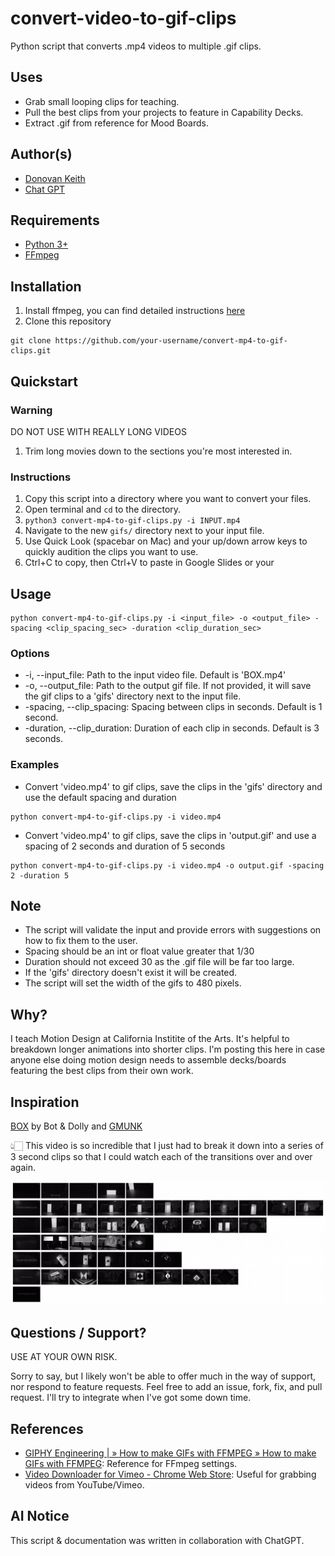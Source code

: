 # convert-video-to-gif-clips

Python script that converts .mp4 videos to multiple .gif clips.

## Uses

- Grab small looping clips for teaching.
- Pull the best clips from your projects to feature in Capability Decks.
- Extract .gif from reference for Mood Boards.

## Author(s)

- [Donovan Keith](https://www.donovankeith.com)
- [Chat GPT](https://chat.openai.com)

## Requirements

- [Python 3+](https://www.python.org/downloads/)
- [FFmpeg](https://ffmpeg.org/)

## Installation

1. Install ffmpeg, you can find detailed instructions [here](https://www.ffmpeg.org/download.html)
2. Clone this repository

```console
git clone https://github.com/your-username/convert-mp4-to-gif-clips.git
```

## Quickstart

### Warning

DO NOT USE WITH REALLY LONG VIDEOS

1. Trim long movies down to the sections you're most interested in.

### Instructions

1. Copy this script into a directory where you want to convert your files.
2. Open terminal and `cd` to the directory.
3. `python3 convert-mp4-to-gif-clips.py -i INPUT.mp4`
4. Navigate to the new `gifs/` directory next to your input file.
5. Use Quick Look (spacebar on Mac) and your up/down arrow keys to quickly audition the clips you want to use.
6. Ctrl+C to copy, then Ctrl+V to paste in Google Slides or your

## Usage

```console
python convert-mp4-to-gif-clips.py -i <input_file> -o <output_file> -spacing <clip_spacing_sec> -duration <clip_duration_sec>
```

### Options

- -i, --input_file: Path to the input video file. Default is 'BOX.mp4'
- -o, --output_file: Path to the output gif file. If not provided, it will save the gif clips to a 'gifs' directory next to the input file.
- -spacing, --clip_spacing: Spacing between clips in seconds. Default is 1 second.
- -duration, --clip_duration: Duration of each clip in seconds. Default is 3 seconds.

### Examples

- Convert 'video.mp4' to gif clips, save the clips in the 'gifs' directory and use the default spacing and duration

```console
python convert-mp4-to-gif-clips.py -i video.mp4
```

- Convert 'video.mp4' to gif clips, save the clips in 'output.gif' and use a spacing of 2 seconds and duration of 5 seconds

```console
python convert-mp4-to-gif-clips.py -i video.mp4 -o output.gif -spacing 2 -duration 5
```

## Note

- The script will validate the input and provide errors with suggestions on how to fix them to the user.
- Spacing should be an int or float value greater that 1/30
- Duration should not exceed 30 as the .gif file will be far too large.
- If the 'gifs' directory doesn't exist it will be created.
- The script will set the width of the gifs to 480 pixels.

## Why?

I teach Motion Design at California Institite of the Arts. It's helpful to breakdown longer animations into shorter clips.
I'm posting this here in case anyone else doing motion design needs to assemble decks/boards featuring the best clips from their own work.

## Inspiration

[BOX](https://www.youtube.com/watch?v=lX6JcybgDFo)
by
Bot & Dolly and [GMUNK](https://gmunk.com/BOX)

👆🏻 This video is so incredible that I just had to break it down into a series of 3 second clips so that I could watch each of the transitions over and over again.

![Grid of Images from the video BOX](media/box-clips-in-moodboard.png)

## Questions / Support?

USE AT YOUR OWN RISK.

Sorry to say, but I likely won't be able to offer much in the way of support, nor respond to feature requests.
Feel free to add an issue, fork, fix, and pull request. I'll try to integrate when I've got some down time.

## References

- [GIPHY Engineering | » How to make GIFs with FFMPEG » How to make GIFs with FFMPEG](https://engineering.giphy.com/how-to-make-gifs-with-ffmpeg/): Reference for FFmpeg settings.
- [Video Downloader for Vimeo - Chrome Web Store](https://chrome.google.com/webstore/detail/video-downloader-for-vime/cgmcdpfpkoildicgacgldinemhgmcbgp/related?hl=en): Useful for grabbing videos from YouTube/Vimeo.

## AI Notice

This script & documentation was written in collaboration with ChatGPT.
